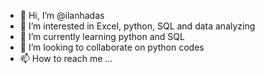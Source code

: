 - 👋 Hi, I’m @ilanhadas
- 👀 I’m interested in Excel, python, SQL and data analyzing 
- 🌱 I’m currently learning python and SQL
- 💞️ I’m looking to collaborate on python codes
- 📫 How to reach me ...

<!---
ilanhadas/ilanhadas is a ✨ special ✨ repository because its `README.md` (this file) appears on your GitHub profile.
You can click the Preview link to take a look at your changes.
--->
